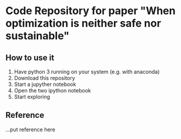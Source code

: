 # Code Repository for paper "When optimization is neither safe nor sustainable"

## How to use it

1. Have python 3 running on your system (e.g. with anaconda)
2. Download this repository
3. Start a jupyther notebook
4. Open the two ipython notebook
5. Start exploring

## Reference
...put reference here
